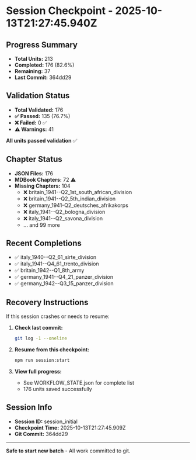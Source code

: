 # Session Checkpoint - 2025-10-13T21:27:45.940Z

## Progress Summary

- **Total Units:** 213
- **Completed:** 176 (82.6%)
- **Remaining:** 37
- **Last Commit:** 364dd29

## Validation Status

- **Total Validated:** 176
- **✅ Passed:** 135 (76.7%)
- **❌ Failed:** 0 ✅
- **⚠️ Warnings:** 41

**All units passed validation** ✅

## Chapter Status

- **JSON Files:** 176
- **MDBook Chapters:** 72 ⚠️
- **Missing Chapters:** 104
  - ❌ britain_1941--Q2_1st_south_african_division
  - ❌ britain_1941--Q2_5th_indian_division
  - ❌ germany_1941-Q2_deutsches_afrikakorps
  - ❌ italy_1941--Q2_bologna_division
  - ❌ italy_1941--Q2_savona_division
  - ... and 99 more

## Recent Completions

- ✅ italy_1940--Q2_61_sirte_division
- ✅ italy_1941--Q4_61_trento_division
- ✅ britain_1942--Q1_8th_army
- ✅ germany_1941--Q4_21_panzer_division
- ✅ germany_1942--Q3_15_panzer_division

## Recovery Instructions

If this session crashes or needs to resume:

1. **Check last commit:**
   ```bash
   git log -1 --oneline
   ```

2. **Resume from this checkpoint:**
   ```bash
   npm run session:start
   ```

3. **View full progress:**
   - See WORKFLOW_STATE.json for complete list
   - 176 units saved successfully

## Session Info

- **Session ID:** session_initial
- **Checkpoint Time:** 2025-10-13T21:27:45.909Z
- **Git Commit:** 364dd29

---

**Safe to start new batch** - All work committed to git.
